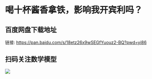 # 喝十杯酱香拿铁，影响我开宾利吗？

## 百度网盘下载地址

链接: https://pan.baidu.com/s/18etz26x9wSEGfYuouz2-BQ?pwd=yi86  

## 扫码关注数学模型
![](https://avatars3.githubusercontent.com/u/56642120?s=200&v=4)
